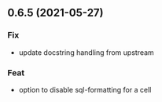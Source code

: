 ## 0.6.5 (2021-05-27)

### Fix

- update docstring handling from upstream

### Feat

- option to disable sql-formatting for a cell
